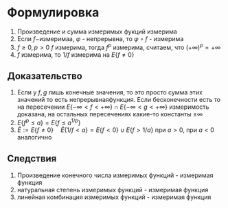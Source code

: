 # Формулировка
1. Произведение и сумма измеримых фукций измерима
2. Если $f-$измеримаа, $\varphi$ - непрерывна, то $\varphi \circ f$ - измерима
3. $f\geq 0, p > 0$     $f$ измерима, тогда $f^p$ измерима, считаем, что $(+\infty)^p=+\infty$
4. $f$ измерима, то $1/f$ измерима на $E\{f\neq 0\}$
## Доказательство
1. Если у $f, g$ лишь конечные значения, то это просто сумма этих значений то есть непрерывнаяфункция. Если бесконечности есть то на пересечении $E\{-\infty < f < +\infty\}\cap E\{-\infty < g < +\infty\}$ измеримость доказана, на остальных пересечениях какие-то константы $\pm\infty$
3. $E\{f^p \leq a\} = E\{f \leq a^{1/p}\}$
4. $\tilde{E}:=E\{f\neq 0\}\quad \tilde{E}\{1/f<a\}=E\{f < 0\}\cup E\{f > 1/a\}$ при $a>0$, при $a < 0$ аналогично 
## Следствия
1. Произведение конечного числа измеримых функций - измеримая функция
2. натуральная степень измеримых функций - измеримая функция
3. линейная комбинация измеримых функций - измеримая функция
